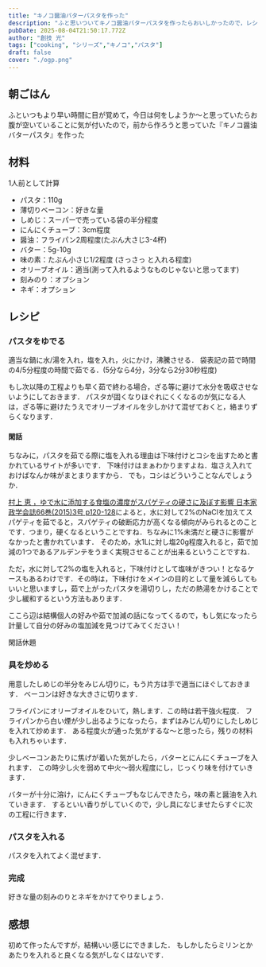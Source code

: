 ```yaml
---
title: "キノコ醤油バターパスタを作った"
description: "ふと思いついてキノコ醤油バターパスタを作ったらおいしかったので，レシピを共有"
pubDate: 2025-08-04T21:50:17.772Z
author: "創技 光"
tags: ["cooking", "シリーズ","キノコ","パスタ"]
draft: false
cover: "./ogp.png"
---
```

   
## 朝ごはん
ふといつもより早い時間に目が覚めて，今日は何をしようか～と思っていたらお腹が空いていることに気が付いたので，前から作ろうと思っていた『キノコ醤油バターパスタ』を作った
## 材料
1人前として計算

- パスタ：110g
- 薄切りベーコン：好きな量
- しめじ：スーパーで売っている袋の半分程度
- にんにくチューブ：3cm程度
- 醤油：フライパン2周程度(たぶん大さじ3-4杯)
- バター：5g-10g
- 味の素：たぶん小さじ1/2程度 (さっさっ と入れる程度)
- オリーブオイル：適当(測って入れるようなものじゃないと思ってます)
- 刻みのり：オプション
- ネギ：オプション

## レシピ
### パスタをゆでる
適当な鍋に水/湯を入れ，塩を入れ，火にかけ，沸騰させる．
袋表記の茹で時間の4/5分程度の時間で茹でる．(5分なら4分，3分なら2分30秒程度)

もし次以降の工程よりも早く茹で終わる場合，ざる等に避けて水分を吸収させないようにしておきます．
パスタが固くなりほぐれにくくなるのが気になる人は，ざる等に避けたうえでオリーブオイルを少しかけて混ぜておくと，絡まりずらくなります．

#### 閑話
ちなみに，パスタを茹でる際に塩を入れる理由は下味付けとコシを出すためと書かれているサイトが多いです．
下味付けはまぁわかりますよね．塩さえ入れておけばなんか味がまとまりますから．
でも，コシはどういうことなんでしょうか．

[村上 恵 ，ゆで水に添加する食塩の濃度がスパゲティの硬さに及ぼす影響  日本家政学会誌66巻(2015)3号 p120-128](https://www.jstage.jst.go.jp/article/jhej/66/3/66_120/_article/-char/ja/)によると，水に対して2%のNaClを加えてスパゲティを茹でると，スパゲティの破断応力が高くなる傾向がみられるとのことです．つまり，硬くなるということですね．ちなみに1%未満だと硬さに影響がなかったと書かれています．
そのため，水1Lに対し塩20g程度入れると，茹で加減の1つであるアルデンテをうまく実現させることが出来るということですね．

ただ，水に対して2%の塩を入れると，下味付けとして塩味がきつい！となるケースもあるわけです．その時は，下味付けをメインの目的として量を減らしてもいいと思いますし，茹で上がったパスタを湯切りし，ただの熱湯をかけることで少し緩和するという方法もあります．

ここら辺は結構個人の好みや茹で加減の話になってくるので，もし気になったら計量して自分の好みの塩加減を見つけてみてください！

閑話休題

### 具を炒める
用意したしめじの半分をみじん切りに，もう片方は手で適当にほぐしておきます．
ベーコンは好きな大きさに切ります．

フライパンにオリーブオイルをひいて，熱します．この時は若干強火程度．
フライパンから白い煙が少し出るようになったら，まずはみじん切りにしたしめじを入れて炒めます．
ある程度火が通った気がするな～と思ったら，残りの材料も入れちゃいます．

少しベーコンあたりに焦げが着いた気がしたら，バターとにんにくチューブを入れます．
この時少し火を弱めて中火～弱火程度にし，じっくり味を付けていきます．

バターが十分に溶け，にんにくチューブもなじんできたら，味の素と醤油を入れていきます．
するといい香りがしていくので，少し具になじませたらすぐに次の工程に行きます．

### パスタを入れる
パスタを入れてよく混ぜます．

### 完成
好きな量の刻みのりとネギをかけてやりましょう．


## 感想
初めて作ったんですが，結構いい感じにできました．
もしかしたらミリンとかあたりを入れると良くなる気がしなくはないです．